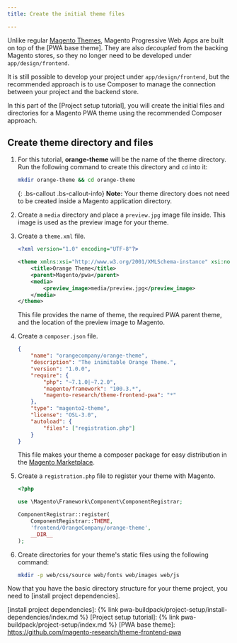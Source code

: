 ```yaml
---
title: Create the initial theme files

---
```


Unlike regular [Magento Themes], Magento Progressive Web Apps are built on top of the [PWA base theme].
They are also *decoupled* from the backing Magento stores, so they no longer need to be developed under `app/design/frontend`.

It is still possible to develop your project under `app/design/frontend`, but 
the recommended approach is to use Composer to manage the connection between your project and the backend store.

In this part of the [Project setup tutorial], you will create the initial files and directories for a Magento PWA theme using the recommended Composer approach.

## Create theme directory and files


1.  For this tutorial, **orange-theme** will be the name of the theme directory.
    Run the following command to create this directory and `cd` into it:

    ``` bash
    mkdir orange-theme && cd orange-theme
    ```

    {: .bs-callout .bs-callout-info}
    **Note:**
    Your theme directory does not need to be created inside a Magento application directory.

1. Create a `media` directory and place a `preview.jpg` image file inside.
    This image is used as the preview image for your theme.
1. Create a `theme.xml` file.

    ``` xml
    <?xml version="1.0" encoding="UTF-8"?>

    <theme xmlns:xsi="http://www.w3.org/2001/XMLSchema-instance" xsi:noNamespaceSchemaLocation="urn:magento:framework:Config/etc/theme.xsd">
        <title>Orange Theme</title>
        <parent>Magento/pwa</parent>
        <media>
            <preview_image>media/preview.jpg</preview_image>
        </media>
    </theme>
    ```

    This file provides the name of theme, the required PWA parent theme, and the location of the preview image to Magento.

1. Create a `composer.json` file.

    ``` json
    {
        "name": "orangecompany/orange-theme",
        "description": "The inimitable Orange Theme.",
        "version": "1.0.0",
        "require": {
            "php": "~7.1.0|~7.2.0",
            "magento/framework": "100.3.*",
            "magento-research/theme-frontend-pwa": "*"
        },
        "type": "magento2-theme",
        "license": "OSL-3.0",
        "autoload": {
            "files": ["registration.php"]
        }
    }
    ```

    This file makes your theme a composer package for easy distribution in the [Magento Marketplace].
1. Create a `registration.php` file to register your theme with Magento.

    ``` php
    <?php

    use \Magento\Framework\Component\ComponentRegistrar;

    ComponentRegistrar::register(
        ComponentRegistrar::THEME,
        'frontend/OrangeCompany/orange-theme',
        __DIR__
    );

    ```
1. Create directories for your theme's static files using the following command:

    ``` bash
    mkdir -p web/css/source web/fonts web/images web/js
    ```

Now that you have the basic directory structure for your theme project, you need to [install project dependencies].


[Magento Themes]: http://devdocs.magento.com/guides/v2.3/frontend-dev-guide/themes/theme-create.html
[Magento Marketplace]: https://marketplace.magento.com/
[install project dependencies]: {% link pwa-buildpack/project-setup/install-dependencies/index.md %}
[Project setup tutorial]: {% link pwa-buildpack/project-setup/index.md %}
[PWA base theme]: https://github.com/magento-research/theme-frontend-pwa
